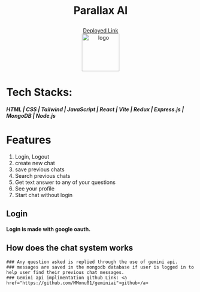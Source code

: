 # <p align="center" >Parallax AI</p>  
  <div align="center" ><a href="https://parallaxai-iq.cyclic.app">Deployed Link</a></div>
  
  <div align="center"> <img width="100px" height="100px" margin="20px" src="https://lh3.googleusercontent.com/a/ACg8ocJz_3Fut3nwlEeUULyzM5Z8zmSUn-qLokS3zrxtBoyspw=s432-c-no" alt="logo"></div>


# Tech Stacks:
##### HTML  |  CSS  |  Tailwind  |  JavaScript  |  React  |  Vite  |  Redux  |  Express.js  |  MongoDB  |  Node.js
   
# Features
   1. Login, Logout
   2. create new chat
   3. save previous chats
   4. Search previous chats
   3. Get text answer to any of your questions
   4. See your profile
   5. Start chat without login
   

   
   ## Login
   #### Login is made with google oauth.
   

  
   ## How does the chat system works
    ### Any question asked is replied through the use of gemini api.
    ### messages are saved in the mongodb database if user is logged in to help user find their previous chat messages.
    ### Gemini api implimentation github Link: <a href="https://github.com/MMonu01/geminiai">github</a>
   
   
   
   

